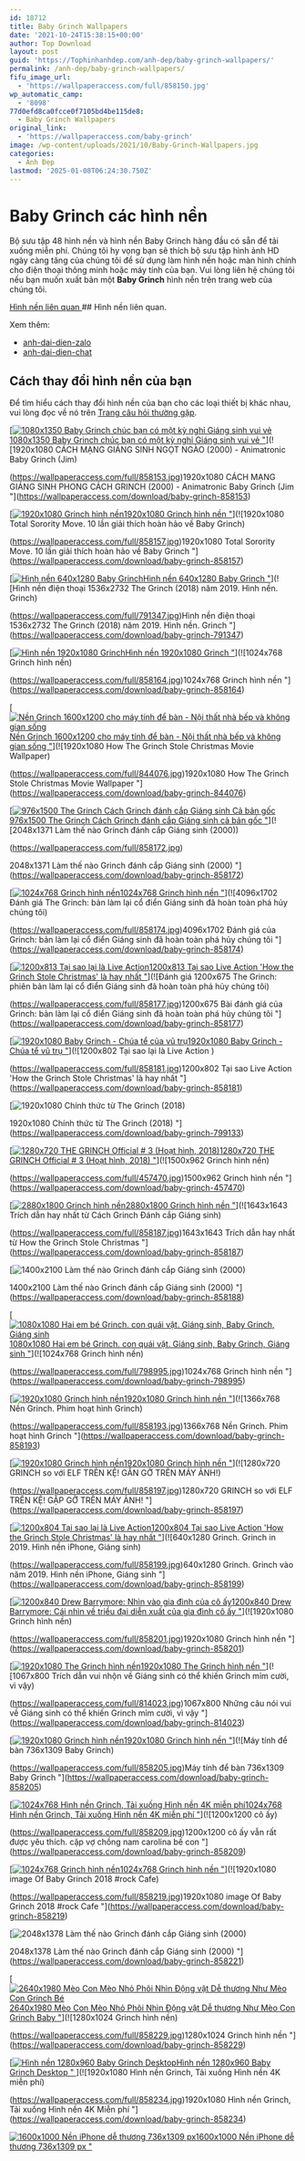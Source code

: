 ```yaml
---
id: 18712
title: Baby Grinch Wallpapers
date: '2021-10-24T15:38:15+00:00'
author: Top Download
layout: post
guid: 'https://Tophinhanhdep.com/anh-dep/baby-grinch-wallpapers/'
permalink: /anh-dep/baby-grinch-wallpapers/
fifu_image_url:
  - 'https://wallpaperaccess.com/full/858150.jpg'
wp_automatic_camp:
  - '8098'
77d0efd8ca0fcce0f7105bd4be115de8:
  - Baby Grinch Wallpapers
original_link:
  - 'https://wallpaperaccess.com/baby-grinch'
image: /wp-content/uploads/2021/10/Baby-Grinch-Wallpapers.jpg
categories:
  - Ảnh Đẹp
lastmod: '2025-01-08T06:24:30.750Z'
---
```

# Baby Grinch các hình nền

Bộ sưu tập 48 hình nền và hình nền Baby Grinch hàng đầu có sẵn để tải xuống miễn phí. Chúng tôi hy vọng bạn sẽ thích bộ sưu tập hình ảnh HD ngày càng tăng của chúng tôi để sử dụng làm hình nền hoặc màn hình chính cho điện thoại thông minh hoặc máy tính của bạn. Vui lòng liên hệ chúng tôi nếu bạn muốn xuất bản một **Baby Grinch** hình nền trên trang web của chúng tôi.

[Hình nền liên quan ](#related) ## Hình nền liên quan.

   
 Xem thêm:

   
- [anh-dai-dien-zalo](https://tophinhanhdep.com/anh-avatar/anh-dai-dien-zalo/)
- [anh-dai-dien-chat](https://tophinhanhdep.com/anh-avatar/anh-dai-dien-chat/)

## Cách thay đổi hình nền của bạn

Để tìm hiểu cách thay đổi hình nền của bạn cho các loại thiết bị khác nhau, vui lòng đọc về nó trên [Trang câu hỏi thường gặp](https://tophinhanhdep.com/faq/).

  
[[![1080x1350 Baby Grinch chúc bạn có một kỳ nghỉ Giáng sinh vui vẻ](https://wallpaperaccess.com/full/858150.jpg)1080x1350 Baby Grinch chúc bạn có một kỳ nghỉ Giáng sinh vui vẻ "](https://wallpaperaccess.com/download/baby-grinch-858150)](![1920x1080 CÁCH MẠNG GIÁNG SINH NGỌT NGÀO (2000) - Animatronic Baby Grinch (Jim)

(https://wallpaperaccess.com/full/858153.jpg)1920x1080 CÁCH MẠNG GIÁNG SINH PHONG CÁCH GRINCH (2000) - Animatronic Baby Grinch (Jim "](https://wallpaperaccess.com/download/baby-grinch-858153)

[[![1920x1080 Grinch hình nền](https://wallpaperaccess.com/full/457408.jpg)1920x1080 Grinch hình nền "](https://wallpaperaccess.com/download/baby-grinch-457408)](![1920x1080 Total Sorority Move.  10 lần giải thích hoàn hảo về Baby Grinch)

(https://wallpaperaccess.com/full/858157.jpg)1920x1080 Total Sorority Move. 10 lần giải thích hoàn hảo về Baby Grinch "](https://wallpaperaccess.com/download/baby-grinch-858157)

[[![Hình nền 640x1280 Baby Grinch](https://wallpaperaccess.com/full/858158.jpg)Hình nền 640x1280 Baby Grinch "](https://wallpaperaccess.com/download/baby-grinch-858158)](![Hình nền điện thoại 1536x2732 The Grinch (2018) năm 2019. Hình nền.  Grinch)

(https://wallpaperaccess.com/full/791347.jpg)Hình nền điện thoại 1536x2732 The Grinch (2018) năm 2019. Hình nền. Grinch "](https://wallpaperaccess.com/download/baby-grinch-791347)

[[![Hình nền 1920x1080 Grinch](https://wallpaperaccess.com/full/858162.jpg)Hình nền 1920x1080 Grinch "](https://wallpaperaccess.com/download/baby-grinch-858162)](![1024x768 Grinch hình nền)

(https://wallpaperaccess.com/full/858164.jpg)1024x768 Grinch hình nền "](https://wallpaperaccess.com/download/baby-grinch-858164)

[[![Nền Grinch 1600x1200 cho máy tính để bàn - Nội thất nhà bếp và không gian sống](https://wallpaperaccess.com/full/858165.jpg)Nền Grinch 1600x1200 cho máy tính để bàn - Nội thất nhà bếp và không gian sống "](https://wallpaperaccess.com/download/baby-grinch-858165)](![1920x1080 How The Grinch Stole Christmas Movie Wallpaper)

(https://wallpaperaccess.com/full/844076.jpg)1920x1080 How The Grinch Stole Christmas Movie Wallpaper "](https://wallpaperaccess.com/download/baby-grinch-844076)

[[![976x1500 The Grinch Cách Grinch đánh cắp Giáng sinh Cả bản gốc](https://wallpaperaccess.com/full/858169.jpg)976x1500 The Grinch Cách Grinch đánh cắp Giáng sinh cả bản gốc "](https://wallpaperaccess.com/download/baby-grinch-858169)](![2048x1371 Làm thế nào Grinch đánh cắp Giáng sinh (2000))

(https://wallpaperaccess.com/full/858172.jpg)

2048x1371 Làm thế nào Grinch đánh cắp Giáng sinh (2000) "](https://wallpaperaccess.com/download/baby-grinch-858172)

[[![1024x768 Grinch hình nền](https://wallpaperaccess.com/full/858173.jpg)1024x768 Grinch hình nền "](https://wallpaperaccess.com/download/baby-grinch-858173)](![4096x1702 Đánh giá The Grinch: bản làm lại cổ điển Giáng sinh đã hoàn toàn phá hủy chúng tôi)

(https://wallpaperaccess.com/full/858174.jpg)4096x1702 Đánh giá của Grinch: bản làm lại cổ điển Giáng sinh đã hoàn toàn phá hủy chúng tôi "](https://wallpaperaccess.com/download/baby-grinch-858174)

[[![1200x813 Tại sao lại là Live Action ](https://wallpaperaccess.com/full/858175.jpg)1200x813 Tại sao Live Action 'How the Grinch Stole Christmas' là hay nhất "](https://wallpaperaccess.com/download/baby-grinch-858175)](![Đánh giá 1200x675 The Grinch: phiên bản làm lại cổ điển Giáng sinh đã hoàn toàn phá hủy chúng tôi)

(https://wallpaperaccess.com/full/858177.jpg)1200x675 Bài đánh giá của Grinch: bản làm lại cổ điển Giáng sinh đã hoàn toàn phá hủy chúng tôi "](https://wallpaperaccess.com/download/baby-grinch-858177)

[[![1920x1080 Baby Grinch - Chúa tể của vũ trụ](https://wallpaperaccess.com/full/858180.jpg)1920x1080 Baby Grinch - Chúa tể vũ trụ "](https://wallpaperaccess.com/download/baby-grinch-858180)](![1200x802 Tại sao lại là Live Action )

(https://wallpaperaccess.com/full/858181.jpg)1200x802 Tại sao Live Action 'How the Grinch Stole Christmas' là hay nhất "](https://wallpaperaccess.com/download/baby-grinch-858181)

[![1920x1080 Chính thức từ The Grinch (2018)](https://wallpaperaccess.com/full/799133.jpg)

1920x1080 Chính thức từ The Grinch (2018) "](https://wallpaperaccess.com/download/baby-grinch-799133)

[[![1280x720 THE GRINCH Official # 3 (Hoạt hình, 2018)](https://wallpaperaccess.com/full/799148.jpg)1280x720 THE GRINCH Official # 3 (Hoạt hình, 2018) "](https://wallpaperaccess.com/download/baby-grinch-799148)](![1500x962 Grinch hình nền)

(https://wallpaperaccess.com/full/457470.jpg)1500x962 Grinch hình nền "](https://wallpaperaccess.com/download/baby-grinch-457470)

[[![2880x1800 Grinch hình nền](https://wallpaperaccess.com/full/858185.jpg)2880x1800 Grinch hình nền "](https://wallpaperaccess.com/download/baby-grinch-858185)](![1643x1643 Trích dẫn hay nhất từ ​​Cách Grinch Đánh cắp Giáng sinh)

(https://wallpaperaccess.com/full/858187.jpg)1643x1643 Trích dẫn hay nhất từ ​​How the Grinch Stole Christmas "](https://wallpaperaccess.com/download/baby-grinch-858187)

[![1400x2100 Làm thế nào Grinch đánh cắp Giáng sinh (2000)](https://wallpaperaccess.com/full/858188.jpg)

1400x2100 Làm thế nào Grinch đánh cắp Giáng sinh (2000) "](https://wallpaperaccess.com/download/baby-grinch-858188)

[[![1080x1080 Hai em bé Grinch.  con quái vật.  Giáng sinh, Baby Grinch, Giáng sinh](https://wallpaperaccess.com/full/858189.jpg)1080x1080 Hai em bé Grinch. con quái vật. Giáng sinh, Baby Grinch, Giáng sinh "](https://wallpaperaccess.com/download/baby-grinch-858189)](![1024x768 Grinch hình nền)

(https://wallpaperaccess.com/full/798995.jpg)1024x768 Grinch hình nền "](https://wallpaperaccess.com/download/baby-grinch-798995)

[[![1920x1080 Grinch hình nền](https://wallpaperaccess.com/full/457475.jpg)1920x1080 Grinch hình nền "](https://wallpaperaccess.com/download/baby-grinch-457475)](![1366x768 Nền Grinch.  Phim hoạt hình Grinch)

(https://wallpaperaccess.com/full/858193.jpg)1366x768 Nền Grinch. Phim hoạt hình Grinch "](https://wallpaperaccess.com/download/baby-grinch-858193)

[[![1920x1080 Grinch hình nền](https://wallpaperaccess.com/full/858195.jpg)1920x1080 Grinch hình nền "](https://wallpaperaccess.com/download/baby-grinch-858195)](![1280x720 GRINCH so với ELF TRÊN KỆ!  GẮN GỠ TRÊN MÁY ẢNH!)

(https://wallpaperaccess.com/full/858197.jpg)1280x720 GRINCH so với ELF TRÊN KỆ! GẶP GỠ TRÊN MÁY ẢNH! "](https://wallpaperaccess.com/download/baby-grinch-858197)

[[![1200x804 Tại sao lại là Live Action ](https://wallpaperaccess.com/full/858198.jpg)1200x804 Tại sao Live Action 'How the Grinch Stole Christmas' là hay nhất "](https://wallpaperaccess.com/download/baby-grinch-858198)](![640x1280 Grinch.  Grinch in 2019. Hình nền iPhone, Giáng sinh)

(https://wallpaperaccess.com/full/858199.jpg)640x1280 Grinch. Grinch vào năm 2019. Hình nền iPhone, Giáng sinh "](https://wallpaperaccess.com/download/baby-grinch-858199)

[[![1200x840 Drew Barrymore: Nhìn vào gia đình của cô ấy](https://wallpaperaccess.com/full/347613.jpg)1200x840 Drew Barrymore: Cái nhìn về triều đại diễn xuất của gia đình cô ấy "](https://wallpaperaccess.com/download/baby-grinch-347613)](![1920x1080 Grinch hình nền)

(https://wallpaperaccess.com/full/858201.jpg)1920x1080 Grinch hình nền "](https://wallpaperaccess.com/download/baby-grinch-858201)

[[![1920x1080 The Grinch hình nền](https://wallpaperaccess.com/full/858202.jpg)1920x1080 The Grinch hình nền "](https://wallpaperaccess.com/download/baby-grinch-858202)](![1067x800 Trích dẫn vui nhộn về Giáng sinh có thể khiến Grinch mỉm cười, vì vậy)

(https://wallpaperaccess.com/full/814023.jpg)1067x800 Những câu nói vui về Giáng sinh có thể khiến Grinch mỉm cười, vì vậy "](https://wallpaperaccess.com/download/baby-grinch-814023)

[[![1920x1080 Grinch hình nền](https://wallpaperaccess.com/full/457507.jpg)1920x1080 Grinch hình nền "](https://wallpaperaccess.com/download/baby-grinch-457507)](![Máy tính để bàn 736x1309 Baby Grinch)

(https://wallpaperaccess.com/full/858205.jpg)Máy tính để bàn 736x1309 Baby Grinch "](https://wallpaperaccess.com/download/baby-grinch-858205)

[[![1024x768 Hình nền Grinch, Tải xuống Hình nền 4K miễn phí](https://wallpaperaccess.com/full/858206.jpg)1024x768 Hình nền Grinch, Tải xuống Hình nền 4K miễn phí "](https://wallpaperaccess.com/download/baby-grinch-858206)](![1200x1200 cô ấy)

(https://wallpaperaccess.com/full/858209.jpg)1200x1200 cô ấy vẫn rất được yêu thích. cặp vợ chồng nam carolina bế con "](https://wallpaperaccess.com/download/baby-grinch-858209)

[[![1024x768 Grinch hình nền](https://wallpaperaccess.com/full/799068.jpg)1024x768 Grinch hình nền "](https://wallpaperaccess.com/download/baby-grinch-799068)](![1920x1080 image Of Baby Grinch 2018 #rock Cafe)

(https://wallpaperaccess.com/full/858219.jpg)1920x1080 image Of Baby Grinch 2018 #rock Cafe "](https://wallpaperaccess.com/download/baby-grinch-858219)

[![2048x1378 Làm thế nào Grinch đánh cắp Giáng sinh (2000)](https://wallpaperaccess.com/full/858221.jpg)

2048x1378 Làm thế nào Grinch đánh cắp Giáng sinh (2000) "](https://wallpaperaccess.com/download/baby-grinch-858221)

[[![2640x1980 Mèo Con Mèo Nhỏ Phôi Nhìn Động vật Dễ thương Như Mèo Con Grinch Bé](https://wallpaperaccess.com/full/858222.jpg)2640x1980 Mèo Con Mèo Nhỏ Phôi Nhìn Động vật Dễ thương Như Mèo Con Grinch Baby "](https://wallpaperaccess.com/download/baby-grinch-858222)](![1280x1024 Grinch hình nền)

(https://wallpaperaccess.com/full/858229.jpg)1280x1024 Grinch hình nền "](https://wallpaperaccess.com/download/baby-grinch-858229)

[[![Hình nền 1280x960 Baby Grinch Desktop](https://wallpaperaccess.com/full/858232.jpg)Hình nền 1280x960 Baby Grinch Desktop " ](https://wallpaperaccess.com/download/baby-grinch-858232)](![1920x1080 Hình nền Grinch, Tải xuống Hình nền 4K miễn phí)

(https://wallpaperaccess.com/full/858234.jpg)1920x1080 Hình nền Grinch, Tải xuống Hình nền 4K Miễn phí "](https://wallpaperaccess.com/download/baby-grinch-858234)

[![1600x1000 Nền iPhone dễ thương 736x1309 px](https://wallpaperaccess.com/full/858238.jpg)1600x1000 Nền iPhone dễ thương 736x1309 px "](https://wallpaperaccess.com/download/baby-grinch-858238)
